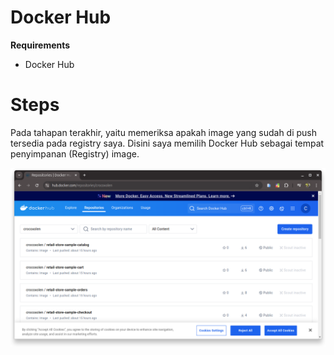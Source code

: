 # Docker Hub

**Requirements**
- Docker Hub


# Steps

Pada tahapan terakhir, yaitu memeriksa apakah image yang sudah di push tersedia pada registry saya. Disini saya memilih Docker Hub sebagai tempat penyimpanan (Registry) image.

![alt text](https://github.com/lawrence-olen/Test-Axiata/blob/master/5.%20Registry/images/axiata5.png?raw=true)